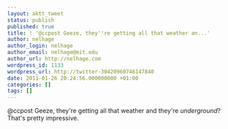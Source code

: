 ```yaml
---
layout: aktt_tweet
status: publish
published: true
title: ! '@ccpost Geeze, they''re getting all that weather an...'
author: nelhage
author_login: nelhage
author_email: nelhage@mit.edu
author_url: http://nelhage.com
wordpress_id: 1133
wordpress_url: http://twitter-30420960746147840
date: 2011-01-26 20:24:56.000000000 +01:00
categories: []
tags: []
---
```

@ccpost Geeze, they're getting all that weather and they're _underground_? That's pretty impressive.
